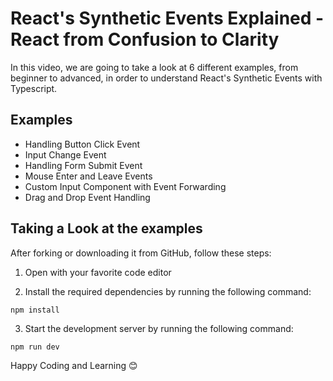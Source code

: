# **React's Synthetic Events Explained - React from Confusion to Clarity**

In this video, we are going to take a look at 6 different examples, from beginner to advanced, in order to understand React's Synthetic Events with Typescript.

## Examples

- Handling Button Click Event
- Input Change Event
- Handling Form Submit Event
- Mouse Enter and Leave Events
- Custom Input Component with Event Forwarding
- Drag and Drop Event Handling

## Taking a Look at the examples

After forking or downloading it from GitHub, follow these steps:

1. Open with your favorite code editor

2. Install the required dependencies by running the following command:

```
npm install
```

3. Start the development server by running the following command:

```
npm run dev
```

Happy Coding and Learning 😊
